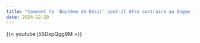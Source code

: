 ```yaml
---
title: "Comment le 'Baptême de Désir' peut-il être contraire au Dogme ?"
date: 2024-12-20
---
```


{{< youtube j55DxpQgg9M >}}
